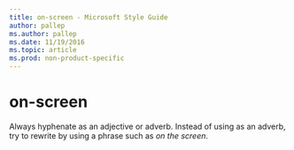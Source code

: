 ```yaml
---
title: on-screen - Microsoft Style Guide
author: pallep
ms.author: pallep
ms.date: 11/19/2016
ms.topic: article
ms.prod: non-product-specific
---
```


# on-screen

Always
hyphenate as an adjective or adverb. Instead of using as an
adverb, try to rewrite by using a phrase such as *on the screen*.
